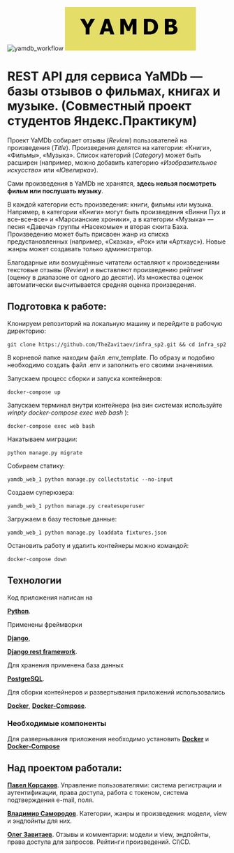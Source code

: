 ![yamdb_workflow](https://github.com/TheZavitaev/yamdb_final/.github/workflows/main.yaml/badge.svg)
![YAMDB banner](/static/banner.jpg)

# REST API для сервиса YaMDb — базы отзывов о фильмах, книгах и музыке. (Совместный проект студентов Яндекс.Практикум)

Проект YaMDb собирает отзывы (*Review*) пользователей на произведения (*Title*). Произведения делятся на категории: «Книги», «Фильмы», «Музыка». Список категорий (*Category*) может быть расширен (например, можно добавить категорию *«Изобразительное искусство»* или *«Ювелирка»*).

Сами произведения в YaMDb не хранятся, **здесь нельзя посмотреть фильм или послушать музыку**.

В каждой категории есть произведения: книги, фильмы или музыка. Например, в категории «Книги» могут быть произведения «Винни Пух и все-все-все» и «Марсианские хроники», а в категории «Музыка» — песня «Давеча» группы «Насекомые» и вторая сюита Баха. Произведению может быть присвоен жанр из списка предустановленных (например, «Сказка», «Рок» или «Артхаус»). Новые жанры может создавать только администратор.

Благодарные или возмущённые читатели оставляют к произведениям текстовые отзывы (*Review*) и выставляют произведению рейтинг (оценку в диапазоне от одного до десяти). Из множества оценок автоматически высчитывается средняя оценка произведения.

## Подготовка к работе:

Клонируем репозиторий на локальную машину и перейдите в рабочую директорию:
```
git clone https://github.com/TheZavitaev/infra_sp2.git && cd infra_sp2
```
В корневой папке находим файл .env_template. По образу и подобию необходимо создать файл .env и заполнить его своими значениями.

Запускаем процесс сборки и запуска контейнеров:
```
docker-compose up
```
Запускаем терминал внутри контейнера (на вин системах используйте *winpty docker-compose exec web bash*
):
```
docker-compose exec web bash
```
Накатываем миграции:
```
python manage.py migrate
```
Собираем статику:
```
yamdb_web_1 python manage.py collectstatic --no-input
```
Создаем суперюзера:
```
yamdb_web_1 python manage.py createsuperuser
```
Загружаем в базу тестовые данные:
```
yamdb_web_1 python manage.py loaddata fixtures.json
```
Остановить работу и удалить контейнеры можно командой:
```
docker-compose down
```

## Технологии
Код приложения написан на 

**[Python](https://www.python.org/)**. 

Применены фреймворки 

**[Django](https://www.djangoproject.com/)**, 

**[Django rest framework](https://www.django-rest-framework.org/)**. 

Для хранения применена база данных 

**[PostgreSQL](https://www.postgresql.org/)**.

Для сборки контейнеров и развертывания приложений использовались

**[Docker](https://www.docker.com/)**,
 **[Docker-Compose](https://docs.docker.com/compose/)**.

### Необходимые компоненты

Для развернывания приложения необходимо установить **[Docker](https://docs.docker.com/engine/install/)** и **[Docker-Compose](https://docs.docker.com/compose/install/)**

## Над проектом работали:
**[Павел Корсаков](https://github.com/KorsakovPV)**. Управление пользователями: система регистрации и аутентификации, права доступа, работа с токеном, система подтверждения e-mail, поля.

**[Владимир Самородов](https://github.com/Jejevkin)**.  Категории, жанры и произведения: модели, view и эндпойнты для них.

**[Олег Завитаев](https://github.com/TheZavitaev)**. Отзывы и комментарии: модели и view, эндпойнты, права доступа для запросов. Рейтинги произведений. CI\CD.


